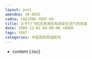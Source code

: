```yaml
---
layout: post
amendno: 39-0055
cadno: CAD1986-Y007-04
title: 关于Y7飞机应急液压系统安全活门的改装
date: 1986-12-01 00:00:00 +0800
tags: Y007
categories: 中国民航局适航司
---
```


* content
{:toc}


